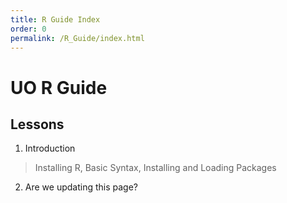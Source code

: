 ```yaml
---
title: R Guide Index
order: 0
permalink: /R_Guide/index.html
---
```

# UO R Guide
## Lessons

1. Introduction
> Installing R, Basic Syntax, Installing and Loading Packages
2. Are we updating this page?
